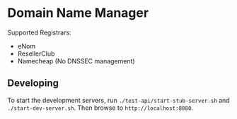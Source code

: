 # Domain Name Manager

Supported Registrars:

- eNom
- ResellerClub
- Namecheap (No DNSSEC management)

## Developing

To start the development servers, run `./test-api/start-stub-server.sh` and `./start-dev-server.sh`.
Then browse to `http://localhost:8080`.
